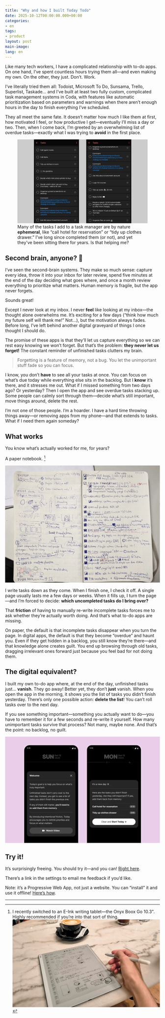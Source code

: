 ```yaml
---
title: "Why and how I built Today Todo"
date: 2025-10-12T00:00:00.000+00:00
categories:
- en
tags:
- product
layout: post
main-image: 
lang: en
---
```


Like many tech workers, I have a complicated relationship with to-do apps. On one hand, I’ve spent countless hours trying them all—and even making my own. On the other, they just. Don’t. Work.

I’ve literally tried them all: Todoist, Microsoft To Do, Sunsama, Trello, Superlist, Taskade… and I’ve built at least two fully custom, complicated task management systems in Coda, with features like automatic prioritization based on parameters and warnings when there aren’t enough hours in the day to finish everything I’ve scheduled.

They all meet the same fate. It doesn’t matter how much I like them at first, how motivated I feel, or how productive I get—eventually I’ll miss a day or two. Then, when I come back, I’m greeted by an overwhelming list of overdue tasks—exactly what I was trying to **avoid** in the first place.

<figure>
  <img
    src="/assets/todo-archive-micorsoft.webp"
    alt="Screenshot of a bloated task list" />
  <figcaption>Many of the tasks I add to a task manager are by nature <strong>ephemeral</strong>, like “call hotel for reservation” or “tidy up clothes drawer.” I’ve long since completed them (or not), and yet they’ve been sitting there for years. Is that helping me?</figcaption>
</figure>

## Second brain, anyone? 🧠 

I’ve seen the second-brain systems. They make so much sense: capture every idea, throw it into your inbox for later review, spend five minutes at the end of the day deciding what goes where, and once a month review everything to prioritize what matters. Human memory is fragile, but the app never forgets.

Sounds great!

Except I never look at my inbox. I never **feel** like looking at my inbox—the thought alone overwhelms me. It’s exciting for a few days (“think how much my future self will thank me!” Not…), but the motivation always fades. Before long, I’ve left behind another digital graveyard of things I once thought I should do.

The promise of these apps is that they’ll let us capture everything so we can rest easy knowing we won’t forget. But that’s the problem: **they never let us forget!** The constant reminder of unfinished tasks clutters my brain.

> Forgetting is a feature of memory, not a bug. You let the unimportant stuff fade so you can focus.

I know, you don’t **have** to see all your tasks at once. You can focus on what’s due today while everything else sits in the backlog. But I **know** it’s there, and it stresses me out. What if I missed something from two days ago? Or yesterday? Then I open the app and see overdue tasks stacking up. Some people can calmly sort through them—decide what’s still important, move things around, delete the rest.

I’m not one of those people. I’m a hoarder. I have a hard time throwing things away—or removing apps from my phone—and that extends to tasks. What if I need them again someday?

## What works

You know what’s actually worked for me, for years?

A paper notebook. [^1]

![Notebook spread with sketches on the left page and a tight list of tasks with checkboxes of various states on the right](/assets/todo-notebook.webp)

I write tasks down as they come. When I finish one, I check it off. A single page usually lasts me a few days or weeks. When it fills up, I turn the page—and I’m forced to decide: **which uncompleted tasks do I bring over?**

That **friction** of having to manually re-write incomplete tasks forces me to ask whether they’re actually worth doing. And that’s what to-do apps are missing.

On paper, the default is that incomplete tasks disappear when you turn the page. In digital apps, the default is that they become “overdue” and haunt you. Even if they get hidden in a backlog, you still know they’re there—and that knowledge alone creates guilt. You end up browsing through old tasks, dragging irrelevant ones forward just because you feel bad for not doing them.

## The digital equivalent?

I built my own to-do app where, at the end of the day, unfinished tasks just… **vanish**. They go away! Better yet, they don’t **just** vanish. When you open the app in the morning, it shows you the list of tasks you didn’t finish yesterday. There’s only one possible action: **delete the list**! You can’t roll tasks over to the next day.

If you see something important—something you actually want to do—you have to remember it for a few seconds and re-write it yourself. How many unimportant tasks survive that process? Not many, maybe none. And that’s the point: no backlog, no guilt.

![](/assets/today-todo-modals.webp)

## Try it!

It’s surprisingly freeing. You should try it—and you can! [Right here](https://today.annafilou.com/).

There’s a link in the settings to email me feedback if you’d like.

Note: it’s a Progressive Web App, not just a website. You can “install” it and use it offline! [Here’s how](https://www.cdc.gov/niosh/mining/tools/installpwa.html).

---

[^1]: I recently switched to an E-Ink writing tablet—the Onyx Boox Go 10.3". Highly recommended if you’re into that sort of thing. ![A tablet with an E-Paper screen on a table in a cafe. Latte visible in the background. Hand visible holding a Wacom pen.](/assets/onyx-cafe.webp)
